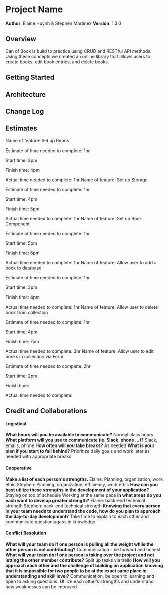 # Project Name

**Author**: Elaine Huynh & Stephen Martinez
**Version**: 1.3.0 

## Overview
<!-- Provide a high level overview of what this application is and why you are building it, beyond the fact that it's an assignment for this class. (i.e. What's your problem domain?) -->
Can of Book is build to practice using CRUD and RESTful API methods. Using these concepts we created an online library that allows users to create books, edit book entries, and delete books.

## Getting Started
<!-- What are the steps that a user must take in order to build this app on their own machine and get it running? -->

## Architecture
<!-- Provide a detailed description of the application design. What technologies (languages, libraries, etc) you're using, and any other relevant design information. -->

## Change Log
<!-- Use this area to document the iterative changes made to your application as each feature is successfully implemented. Use time stamps. Here's an example:

01-01-2001 4:59pm - Application now has a fully-functional express server, with a GET route for the location resource. -->

## Estimates
<!-- See below -->
Name of feature: Set up Repos

Estimate of time needed to complete: 1hr

Start time: 3pm

Finish time: 4pm

Actual time needed to complete: 1hr
Name of feature: Set up Storage

Estimate of time needed to complete: 1hr

Start time: 4pm

Finish time: 5pm

Actual time needed to complete: 1hr
Name of feature: Set up Book Component

Estimate of time needed to complete: 1hr

Start time: 5pm

Finish time: 6pm

Actual time needed to complete: 1hr
Name of feature: Allow user to add a book to database

Estimate of time needed to complete: 1hr

Start time: 3pm

Finish time: 4pm

Actual time needed to complete: 1hr
Name of feature: Allow user to delete book from collection

Estimate of time needed to complete: 1hr

Start time: 4pm

Finish time: 7pm

Actual time needed to complete: 3hr
Name of feature: Allow user to edit books in collection via Form

Estimate of time needed to complete: 2hr

Start time: 2pm

Finish time: 

Actual time needed to complete: 

## Credit and Collaborations
<!-- Give credit (and a link) to other people or resources that helped you build this application. -->

#### Logistical
**What hours will you be available to communicate?**
Normal class hours
**What platform will you use to communicate (ie. Slack, phone …)?**
Slack, emails, phone
**How often will you take breaks?**
As needed 
**What is your plan if you start to fall behind?**
Prioritize daily goals and work later as needed with appropriate breaks

#### Cooperative
**Make a list of each person's strengths.**
Elaine: Planning, organization, work ethic
Stephen: Planning, organization, efficiency, work ethic
**How can you best utilize these strengths in the development of your application?**
Staying on top of schedule 
Working at the same pace 
**In what areas do you each want to develop greater strength?**
Elaine: back-end technical strength
Stephen: back-end technical strength
**Knowing that every person in your team needs to understand the code, how do you plan to approach the day-to-day development?**
Take time to explain to each other and communicate questions/gaps in knowledge

#### Conflict Resolution
**What will your team do if one person is pulling all the weight while the other person is not contributing?**
Communication - be forward and honest. 
**What will your team do if one person is taking over the project and not letting the other member contribute?**
Split up tasks via trello
**How will you approach each other and the challenge of building an application knowing that it is impossible for two people to be at the exact same place in understanding and skill level?**
Communication, be open to learning and open to asking questions. Utilize each other’s strengths and understand how weaknesses can be improved